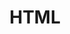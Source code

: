 ---
title: "HTML"
layout: category-new
category: html
permalink: /category/html/
author_profile: true
---